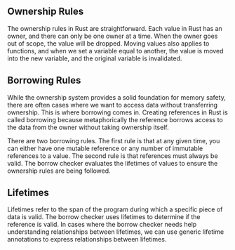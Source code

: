 
## Ownership Rules

The ownership rules in Rust are straightforward. Each value in Rust has an owner, and there can only be one owner at a time. When the owner goes out of scope, the value will be dropped. Moving values also applies to functions, and when we set a variable equal to another, the value is moved into the new variable, and the original variable is invalidated.

## Borrowing Rules

While the ownership system provides a solid foundation for memory safety, there are often cases where we want to access data without transferring ownership. This is where borrowing comes in. Creating references in Rust is called borrowing because metaphorically the reference borrows access to the data from the owner without taking ownership itself.

There are two borrowing rules. The first rule is that at any given time, you can either have one mutable reference or any number of immutable references to a value. The second rule is that references must always be valid. The borrow checker evaluates the lifetimes of values to ensure the ownership rules are being followed.

## Lifetimes

Lifetimes refer to the span of the program during which a specific piece of data is valid. The borrow checker uses lifetimes to determine if the reference is valid. In cases where the borrow checker needs help understanding relationships between lifetimes, we can use generic lifetime annotations to express relationships between lifetimes.